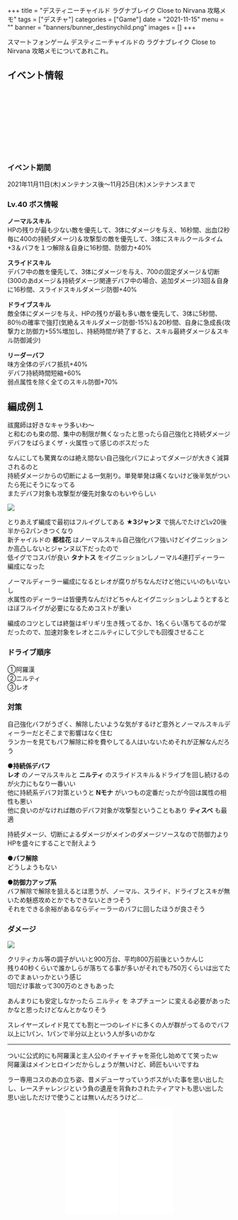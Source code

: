 +++
title = "デスティニーチャイルド ラグナブレイク Close to Nirvana 攻略メモ"
tags = ["デスチャ"]
categories = ["Game"]
date = "2021-11-15"
menu = ""
banner = "banners/bunner_destinychild.png"
images = []
+++

スマートフォンゲーム デスティニーチャイルドの ラグナブレイク Close to Nirvana 攻略メモについてあれこれ。  

<!--more-->

## イベント情報
<div class="iframely-embed"><div class="iframely-responsive" style="height: 140px; padding-bottom: 0;"><a href="https://news.destiny-child.jp/?p=4253" data-iframely-url="//cdn.iframe.ly/EeOIEF9?card=small"></a></div></div><script async src="//cdn.iframe.ly/embed.js" charset="utf-8"></script>

### イベント期間  
2021年11月11日(木)メンテナンス後～11月25日(木)メンテナンスまで  

### Lv.40 ボス情報
**ノーマルスキル**  
HPの残りが最も少ない敵を優先して、3体にダメージを与え、16秒間、出血(2秒毎に400の持続ダメージ)＆攻撃型の敵を優先して、3体にスキルクールタイム+3＆バフを１つ解除＆自身に16秒間、防御力+40%  

**スライドスキル**  
デバフ中の敵を優先して、3体にダメージを与え、700の固定ダメージ＆切断(300のあdメージ＆持続ダメージ関連デバフ中の場合、追加ダメージ)3回＆自身に16秒間、スライドスキルダメージ防御+40%  

**ドライブスキル**  
敵全体にダメージを与え、HPの残りが最も多い敵を優先して、3体に5秒間、80％の確率で強打(気絶＆スキルダメージ防御-15%)＆20秒間、自身に急成長(攻撃力と防御力+55%増加し、持続時間が終了すると、スキル最終ダメージ＆スキル防御減少)  

**リーダーバフ**  
味方全体のデバフ抵抗+40%  
デバフ持続時間短縮+60%  
弱点属性を除く全てのスキル防御+70%  

## 編成例１
祓魔師は好きなキャラ多いわ～  
と和むのも束の間、集中の制限が無くなったと思ったら自己強化と持続ダメージデバフをばらまくザ・火属性って感じのボスだった  

なんにしても驚異なのは絶え間ない自己強化バフによってダメージが大きく減算されるのと  
持続ダメージからの切断による一気削り。単発単発は痛くないけど後半気がついたら死にそうになってる  
またデバフ対象も攻撃型が優先対象なのもいやらしい  

<img src="/images/2021/destiny-child-lb/lb27-1.png" />  

とりあえず編成で最初はフルイグしてある **★3ジャンヌ** で挑んでたけどLv20後半から2パンきつくなり  
新チャイルドの **都桂花** はノーマルスキル自己強化バフ強いけどイグニッションか高凸しないとジャンヌ以下だったので  
低イグでコスパが良い **タナトス** をイグニッションしノーマル4連打ディーラー編成になった  

ノーマルディーラー編成になるとレオが腐りがちなんだけど他にいいのもいないし  
水属性のディーラーは皆優秀なんだけどちゃんとイグニッションしようとするとほぼフルイグが必要になるためコストが重い  

編成のコツとしては終盤はギリギリ生き残ってるか、1名くらい落ちてるのが常だったので、加速対象をレオとニルティにして少しでも回復させること  

### ドライブ順序  
①阿羅漢  
②ニルティ  
③レオ  

### 対策  
自己強化バフがうざく、解除したいような気がするけど意外とノーマルスキルディーラーだとそこまで影響はなく住む  
ランカーを見てもバフ解除に枠を費やしてる人はいないためそれが正解なんだろう  

**●持続係デバフ**  
**レオ** のノーマルスキルと **ニルティ** のスライドスキル＆ドライブを回し続けるのが火力にもなり一番いい  
他に持続系デバフ対策というと **Nモナ** がいつもの定番だったが今回は属性の相性も悪い  
他に良いのがなければ敵のデバフ対象が攻撃型ということもあり **ティスベ** も最適  

持続ダメージ、切断によるダメージがメインのダメージソースなので防御力よりHPを盛々にすることで耐えよう  

**●バフ解除**  
どうしようもない  

**●防御力アップ系**  
バフ解除で解除を狙えるとは思うが、ノーマル、スライド、ドライブとスキが無いため魅惑攻めとかでもできないときつそう  
それをできる余裕があるならディーラーのバフに回したほうが良さそう  

### ダメージ
<img src="/images/2021/destiny-child-lb/lb27-2.png" />  

クリティカル等の調子がいいと900万台、平均800万前後というかんじ  
残り40秒くらいで誰かしらが落ちてる事が多いがそれでも750万くらいは出てたのでまぁいっかという感じ  
1回だけ事故って300万のときもあった  

あんまりにも安定しなかったら ニルティ を ネプチューン に変える必要があったかなと思ったけどなんとかなりそう  

スレイヤーズレイド見てても割と一つのレイドに多くの人が群がってるのでバフ以上に1パン、1パンで半分以上という人が多いのかな  

---

ついに公式的にも阿羅漢と主人公のイチャイチャを茶化し始めてて笑ったｗ  
阿羅漢はメインヒロインだからしょうが無いけど、師匠もいいですね  

ラー専用コスのあの立ち姿、昔メデューサっていうボスがいた事を思い出したし、レースチャレンジという負の遺産を背負わされたティアマトも思い出した  
思い出しただけで使うことは無いんだろうけど…  

<div style="text-align: center;;">
<iframe style="width:120px;height:240px;" marginwidth="0" marginheight="0" scrolling="no" frameborder="0" src="//rcm-fe.amazon-adsystem.com/e/cm?lt1=_blank&bc1=FFFFFF&IS2=1&bg1=FFFFFF&fc1=000000&lc1=0000FF&t=sinokyoufu-22&language=ja_JP&o=9&p=8&l=as4&m=amazon&f=ifr&ref=as_ss_li_til&asins=4047353116&linkId=e8edd32f2a7e786d468bcce4a0dcd150"></iframe>
<iframe style="width:120px;height:240px;" marginwidth="0" marginheight="0" scrolling="no" frameborder="0" src="//rcm-fe.amazon-adsystem.com/e/cm?lt1=_blank&bc1=FFFFFF&IS2=1&bg1=FFFFFF&fc1=000000&lc1=0000FF&t=sinokyoufu-22&language=ja_JP&o=9&p=8&l=as4&m=amazon&f=ifr&ref=as_ss_li_til&asins=4040650107&linkId=4652206e494b4ccfe74d137f5db13ff8"></iframe>
</div>
